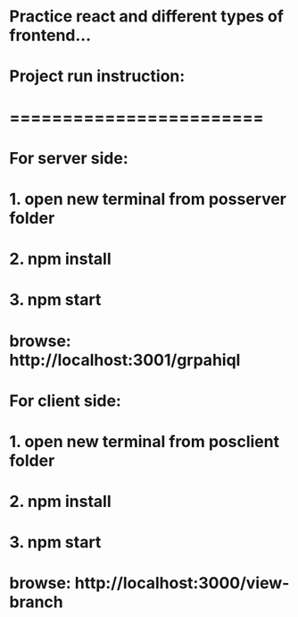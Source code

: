 # Practice react and different types of frontend...

# Project run instruction:
# ========================

# For server side:
# 1. open new terminal from posserver folder 
# 2. npm install
# 3. npm start
# browse: http://localhost:3001/grpahiql


# For client side:
# 1. open new terminal from posclient folder 
# 2. npm install
# 3. npm start
# browse: http://localhost:3000/view-branch